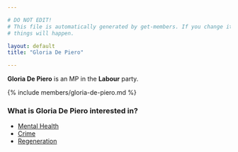 ```yaml
---

# DO NOT EDIT!
# This file is automatically generated by get-members. If you change it, bad
# things will happen.

layout: default
title: "Gloria De Piero"

---
```


**Gloria De Piero** is an MP in the **Labour** party.

{% include members/gloria-de-piero.md %}

### What is Gloria De Piero interested in?


* [Mental Health](/interests/mental-health.html)
* [Crime](/interests/crime.html)
* [Regeneration](/interests/regeneration.html)
